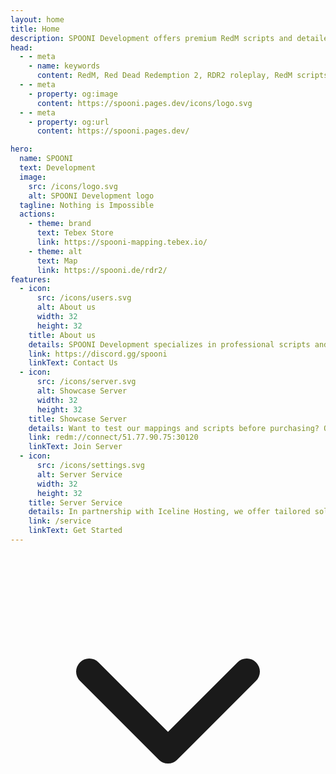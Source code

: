 ```yaml
---
layout: home
title: Home
description: SPOONI Development offers premium RedM scripts and detailed mappings for Red Dead Redemption 2 roleplay servers. Professional quality MLOs, interactive scripts, and custom props for immersive Wild West experiences.
head:
  - - meta
    - name: keywords
      content: RedM, Red Dead Redemption 2, RDR2 roleplay, RedM scripts, RedM mappings, MLO, custom props, RedM resources, VORP, RSG, RPX, spooni development, RedM showcase server
  - - meta
    - property: og:image
      content: https://spooni.pages.dev/icons/logo.svg
  - - meta
    - property: og:url
      content: https://spooni.pages.dev/

hero: 
  name: SPOONI
  text: Development
  image:
    src: /icons/logo.svg
    alt: SPOONI Development logo
  tagline: Nothing is Impossible
  actions:
    - theme: brand
      text: Tebex Store
      link: https://spooni-mapping.tebex.io/
    - theme: alt
      text: Map
      link: https://spooni.de/rdr2/
features:
  - icon:
      src: /icons/users.svg
      alt: About us
      width: 32
      height: 32
    title: About us
    details: SPOONI Development specializes in professional scripts and mappings for RedM. With our experienced team, we create detailed maps, immersive gameplay experiences, and powerful scripts that take your roleplay to the next level. Whether it's new buildings, interactive systems, or fully customized mechanics – we deliver quality with passion.
    link: https://discord.gg/spooni
    linkText: Contact Us
  - icon:
      src: /icons/server.svg
      alt: Showcase Server
      width: 32
      height: 32
    title: Showcase Server
    details: Want to test our mappings and scripts before purchasing? On our Showcase Server, you can explore all products in a real gameplay environment. Check out our detailed mappings, test scripts in action, and see the quality of our work for yourself. Join the server and experience Spooni Development firsthand!
    link: redm://connect/51.77.90.75:30120
    linkText: Join Server
  - icon:
      src: /icons/settings.svg
      alt: Server Service
      width: 32
      height: 32
    title: Server Service
    details: In partnership with Iceline Hosting, we offer tailored solutions for RedM servers. Whether you need a powerful server for your project or assistance with setup, we've got you covered. Our team handles the entire configuration, optimizes performance, and ensures your server runs smoothly from day one.
    link: /service
    linkText: Get Started
---
```


<div class="scroll-arrow-container">
  <a href="#sponsors" class="scroll-arrow-link" aria-label="Scroll to Sponsored Projects">
    <svg class="scroll-arrow" xmlns="http://www.w3.org/2000/svg" viewBox="0 0 24 24" fill="none" stroke="currentColor" stroke-width="2" stroke-linecap="round" stroke-linejoin="round">
      <polyline points="6 9 12 15 18 9"></polyline>
    </svg>
  </a>
</div>

<script setup>
import {
  VPTeamPage,
  VPTeamPageTitle,
  VPTeamMembers,
  VPTeamPageSection
} from 'vitepress/theme'

const sponsors = [
    {
        avatar: '/sponsor/fat-lady.webp',
        name: 'FAT LADY',
        title: 'RDR2 Roleplay',
        links: [
            { icon: 'discord', link: 'https://discord.gg/fatlady' },
        ]
    },
    {
        avatar: '/sponsor/legends-rp.webp',
        name: 'Legends - RP',
        title: 'RDR2 Roleplay',
        links: [
            { icon: 'discord', link: 'https://discord.gg/Gu78WcGh7V' },
        ]
    },
    {
        avatar: '/sponsor/syn-county.webp',
        name: 'Syn County',
        title: 'RDR2 Roleplay',
        links: [
            { icon: 'discord', link: 'https://discord.gg/syncounty' },
        ]
    },
    {
        avatar: '/sponsor/tld.webp',
        name: 'The Last Days',
        title: 'RDR2 Survival Roleplay',
        links: [
            { icon: 'discord', link: 'https://discord.gg/cdmf4E7DT6' },
        ]
    },
    {
        avatar: '/sponsor/american-dreams.webp',
        name: 'American Dreams',
        title: 'RDR2 Roleplay',
        links: [
            { icon: 'discord', link: 'https://discord.gg/eck4zVn3Zm' },
        ]
    },
    {
        avatar: 'icons/user.svg',
        name: 'Projekt Babylon',
        title: 'RDR2 Roleplay',
        links: [
            { icon: 'discord', link: 'https://discord.gg/At2xvpDtK7' },
        ]
    },
    {
        avatar: '/sponsor/golden-plains.webp',
        name: 'Golden Plains',
        title: 'RDR2 Roleplay',
        links: [
            { icon: 'discord', link: 'https://discord.gg/tPHPT3fzev' },
        ]
    },
    {
        avatar: '/sponsor/gamblers-ghost.webp',
        name: 'Gamblers Ghost',
        title: 'RDR2 Roleplay',
        links: [
            { icon: 'discord', link: 'https://discord.gg/TSzFmMVNWj' },
        ]
    },
    {
        avatar: '/sponsor/mist-mountain.webp',
        name: 'Misty Mountain',
        title: 'RDR2 Roleplay',
        links: [
            { icon: 'discord', link: 'https://discord.gg/misty' },
        ]
    },
    {
        avatar: '/sponsor/la-hermandad-roleplay.webp',
        name: 'La Hermandad Roleplay',
        title: 'RDR2 Roleplay',
        links: [
            { icon: 'discord', link: 'https://discord.gg/lahermandadrp' },
        ]
    },
]
</script>

<VPTeamPage id="sponsors">
  <VPTeamPageTitle>
    <template #title>Sponsored projects</template>
  </VPTeamPageTitle>
  <VPTeamMembers size="small" :members="sponsors" />
</VPTeamPage>